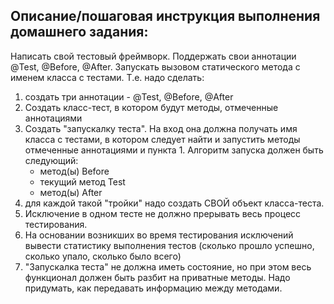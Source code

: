 
## Описание/пошаговая инструкция выполнения домашнего задания: 

Написать свой тестовый фреймворк. Поддержать свои аннотации @Test, @Before, @After. Запускать вызовом статического метода с именем класса с тестами. Т.е. надо сделать:
1. создать три аннотации - @Test, @Before, @After 
2. Создать класс-тест, в котором будут методы, отмеченные аннотациями 
3. Создать "запускалку теста". На вход она должна получать имя класса с тестами, в котором следует найти и запустить методы отмеченные аннотациями и пункта 1.
Алгоритм запуска должен быть следующий:
   - метод(ы) Before 
   - текущий метод Test 
   - метод(ы) After 
4. для каждой такой "тройки" надо создать СВОЙ объект класса-теста. 
5. Исключение в одном тесте не должно прерывать весь процесс тестирования.
6. На основании возникших во время тестирования исключений вывести статистику выполнения тестов (сколько прошло успешно, сколько упало, сколько было всего)
7. "Запускалка теста" не должна иметь состояние, но при этом весь функционал должен быть разбит на приватные методы. Надо придумать, как передавать информацию между методами.
